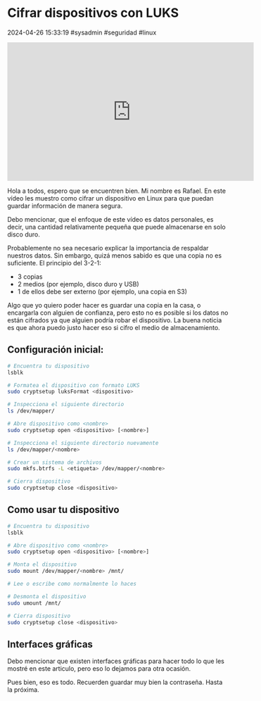 <!-- vim: set spelllang=es_MX: -->
<!-- slug: cifrar dispositivo con LUKS -->

# Cifrar dispositivos con LUKS
2024-04-26 15:33:19 #sysadmin #seguridad #linux

<div class='video'>
  <iframe width="560" height="315" src="https://www.youtube.com/embed/YIzfk069uYE?si=4e04fXz5mVrq9L2p" title="YouTube video player" frameborder="0" allow="accelerometer; autoplay; clipboard-write; encrypted-media; gyroscope; picture-in-picture; web-share" referrerpolicy="strict-origin-when-cross-origin" allowfullscreen></iframe>
</div>

Hola a todos, espero que se encuentren bien. Mi nombre es Rafael. En este vídeo les muestro como cifrar un dispositivo en Linux para que puedan guardar información de manera segura.

Debo mencionar, que el enfoque de este vídeo es datos personales, es decir, una cantidad relativamente pequeña que puede almacenarse en solo disco duro.

Probablemente no sea necesario explicar la importancia de respaldar nuestros datos. Sin embargo, quizá menos sabido es que una copia no es suficiente. El principio del 3-2-1:

- 3 copias
- 2 medios (por ejemplo, disco duro y USB)
- 1 de ellos debe ser externo (por ejemplo, una copia en S3)

Algo que yo quiero poder hacer es guardar una copia en la casa, o encargarla con alguien de confianza, pero esto no es posible si los datos no están cifrados ya que alguien podría robar el dispositivo. La buena noticia es que ahora puedo justo hacer eso si cifro el medio de almacenamiento.

## Configuración inicial:

```bash
# Encuentra tu dispositivo
lsblk

# Formatea el dispositivo con formato LUKS
sudo cryptsetup luksFormat <dispositivo>

# Inspecciona el siguiente directorio
ls /dev/mapper/

# Abre dispositivo como <nombre>
sudo cryptsetup open <dispositivo> [<nombre>]

# Inspecciona el siguiente directorio nuevamente
ls /dev/mapper/<nombre>

# Crear un sistema de archivos
sudo mkfs.btrfs -L <etiqueta> /dev/mapper/<nombre>

# Cierra dispositivo
sudo cryptsetup close <dispositivo>
```


## Como usar tu dispositivo

```bash
# Encuentra tu dispositivo
lsblk

# Abre dispositivo como <nombre>
sudo cryptsetup open <dispositivo> [<nombre>]

# Monta el dispositivo
sudo mount /dev/mapper/<nombre> /mnt/

# Lee o escribe como normalmente lo haces

# Desmonta el dispositivo
sudo umount /mnt/

# Cierra dispositivo
sudo cryptsetup close <dispositivo>
```

## Interfaces gráficas
Debo mencionar que existen interfaces gráficas para hacer todo lo que les mostré en este articulo, pero eso lo dejamos para otra ocasión.

Pues bien, eso es todo. Recuerden guardar muy bien la contraseña. Hasta la próxima.
